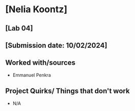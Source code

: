 # [Nelia Koontz]
## [Lab 04]
## [Submission date: 10/02/2024]
## Worked with/sources 
* Emmanuel Penkra
## Project Quirks/ Things that don't work
* N/A
